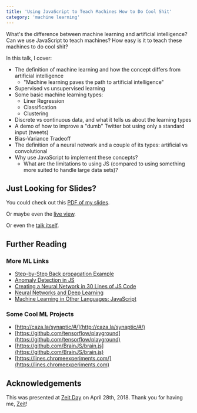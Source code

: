 ```yaml
---
title: 'Using JavaScript to Teach Machines How to Do Cool Shit'
category: 'machine learning'
---
```


What's the difference between machine learning and artificial intelligence? Can we use JavaScript to teach machines? How easy is it to teach these machines to do cool shit?

In this talk, I cover:

- The definition of machine learning and how the concept differs from artificial intelligence
  - "Machine learning paves the path to artificial intelligence"
- Supervised vs unsupervised learning
- Some basic machine learning types:
  - Liner Regression
  - Classification
  - Clustering
- Discrete vs continuous data, and what it tells us about the learning types
- A demo of how to improve a "dumb" Twitter bot using only a standard input (tweets)
- Bias-Variance Tradeoff
- The definition of a neural network and a couple of its types: artificial vs convolutional
- Why use JavaScript to implement these concepts?
  - What are the limitations to using JS (compared to using something more suited to handle large data sets)?

## Just Looking for Slides?

You could check out this [PDF of my slides](https://github.com/kale-stew/zeit-day-2018/blob/master/final.pdf).

Or maybe even the [live view](https://kale-stew.github.io/zeit-day-2018/).

Or even the [talk itself](https://www.youtube.com/watch?v=QaV7a64mUYE).

## Further Reading

### More ML Links

- [Step-by-Step Back propagation Example](https://mattmazur.com/2015/03/17/a-step-by-step-backpropagation-example/)
- [Anomaly Detection in JS](http://lukaszkrawczyk.eu/2013/12/30/anomaly-detection-for-js/)
- [Creating a Neural Network in 30 Lines of JS Code](https://medium.freecodecamp.org/how-to-create-a-neural-network-in-javascript-in-only-30-lines-of-code-343dafc50d49)
- [Neural Networks and Deep Learning](http://neuralnetworksanddeeplearning.com/index.html)
- [Machine Learning in Other Languages: JavaScript](http://burakkanber.com/blog/machine-learning-in-other-languages-introduction/)

### Some Cool ML Projects

- [http://caza.la/synaptic/#/](http://caza.la/synaptic/#/)
- [https://github.com/tensorflow/playground](https://github.com/tensorflow/playground)
- [https://github.com/BrainJS/brain.js](https://github.com/BrainJS/brain.js)
- [https://lines.chromeexperiments.com/](https://lines.chromeexperiments.com)

## Acknowledgements

This was presented at [Zeit Day](https://zeit.co/day) on April 28th, 2018. Thank you for having me, [Zeit](https://github.com/zeit)!
